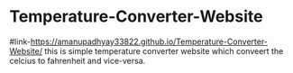 # Temperature-Converter-Website
#link-https://amanupadhyay33822.github.io/Temperature-Converter-Website/
this is simple temperature converter website which conveert the celcius to fahrenheit and vice-versa.
